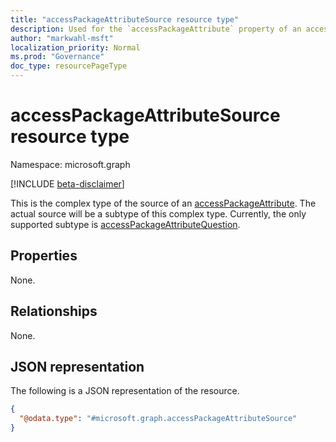 ```yaml
---
title: "accessPackageAttributeSource resource type"
description: Used for the `accessPackageAttribute` property of an access package resource.
author: "markwahl-msft"
localization_priority: Normal
ms.prod: "Governance"
doc_type: resourcePageType
---
```


# accessPackageAttributeSource resource type

Namespace: microsoft.graph

[!INCLUDE [beta-disclaimer](../../includes/beta-disclaimer.md)]

This is the complex type of the source of an [accessPackageAttribute](accesspackageattribute.md). The actual source will be a subtype of this complex type. Currently, the only supported subtype is [accessPackageAttributeQuestion](accesspackageattributequestion.md). 

## Properties
None.

## Relationships
None.

## JSON representation
The following is a JSON representation of the resource.
<!-- {
  "blockType": "resource",
  "@odata.type": "microsoft.graph.accessPackageAttributeSource"
}
-->
``` json
{
  "@odata.type": "#microsoft.graph.accessPackageAttributeSource"
}
```